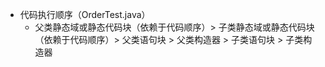 - 代码执行顺序（OrderTest.java）
    - 父类静态域或静态代码块（依赖于代码顺序）> 子类静态域或静态代码块（依赖于代码顺序）> 父类语句块 > 父类构造器 > 子类语句块 > 子类构造器